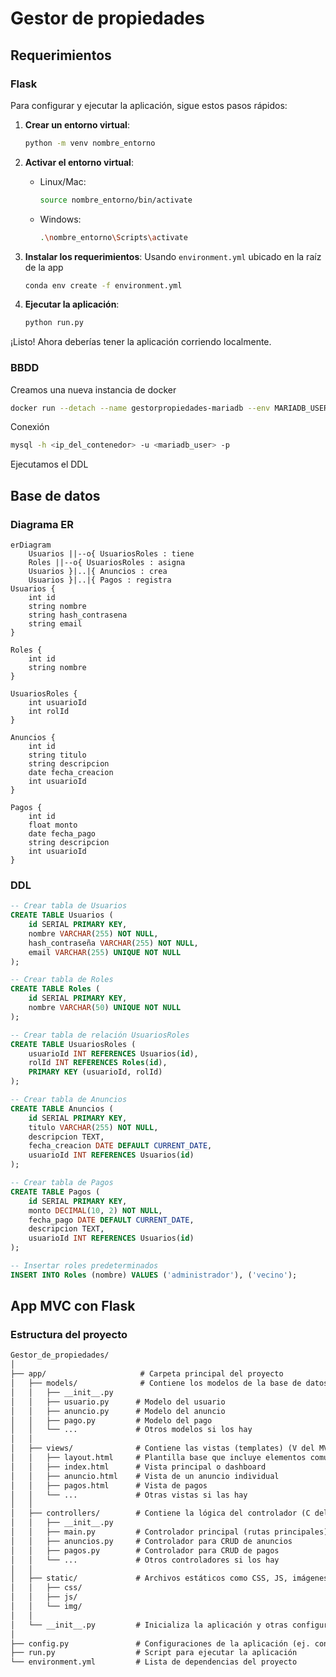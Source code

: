 # Gestor de propiedades

## Requerimientos

### Flask

Para configurar y ejecutar la aplicación, sigue estos pasos rápidos:

1. **Crear un entorno virtual**:
   ```bash
   python -m venv nombre_entorno
   ```

2. **Activar el entorno virtual**:
   - Linux/Mac:
     ```bash
     source nombre_entorno/bin/activate
     ```
   - Windows:
     ```bash
     .\nombre_entorno\Scripts\activate
     ```

3. **Instalar los requerimientos**:
   Usando  `environment.yml` ubicado en la raíz de la app
   
   ```bash
   conda env create -f environment.yml
   ```
   
4. **Ejecutar la aplicación**:
   ```bash
   python run.py
   ```

¡Listo! Ahora deberías tener la aplicación corriendo localmente.

### BBDD

Creamos una nueva instancia de docker

```bash
docker run --detach --name gestorpropiedades-mariadb --env MARIADB_USER=daniel --env MARIADB_PASSWORD=MyPasword123 --env MARIADB_ROOT_PASSWORD=MyRootPasswd mariadb:latest
```

Conexión

```bash
mysql -h <ip_del_contenedor> -u <mariadb_user> -p
```

Ejecutamos el DDL

## Base de datos

### Diagrama ER


    

```mermaid
erDiagram
    Usuarios ||--o{ UsuariosRoles : tiene
    Roles ||--o{ UsuariosRoles : asigna
    Usuarios }|..|{ Anuncios : crea
    Usuarios }|..|{ Pagos : registra
Usuarios {
    int id
    string nombre
    string hash_contrasena
    string email
}

Roles {
    int id
    string nombre
}

UsuariosRoles {
    int usuarioId
    int rolId
}

Anuncios {
    int id
    string titulo
    string descripcion
    date fecha_creacion
    int usuarioId
}

Pagos {
    int id
    float monto
    date fecha_pago
    string descripcion
    int usuarioId
}
```



### DDL

```sql
-- Crear tabla de Usuarios
CREATE TABLE Usuarios (
    id SERIAL PRIMARY KEY,
    nombre VARCHAR(255) NOT NULL,
    hash_contraseña VARCHAR(255) NOT NULL,
    email VARCHAR(255) UNIQUE NOT NULL
);

-- Crear tabla de Roles
CREATE TABLE Roles (
    id SERIAL PRIMARY KEY,
    nombre VARCHAR(50) UNIQUE NOT NULL
);

-- Crear tabla de relación UsuariosRoles
CREATE TABLE UsuariosRoles (
    usuarioId INT REFERENCES Usuarios(id),
    rolId INT REFERENCES Roles(id),
    PRIMARY KEY (usuarioId, rolId)
);

-- Crear tabla de Anuncios
CREATE TABLE Anuncios (
    id SERIAL PRIMARY KEY,
    titulo VARCHAR(255) NOT NULL,
    descripcion TEXT,
    fecha_creacion DATE DEFAULT CURRENT_DATE,
    usuarioId INT REFERENCES Usuarios(id)
);

-- Crear tabla de Pagos
CREATE TABLE Pagos (
    id SERIAL PRIMARY KEY,
    monto DECIMAL(10, 2) NOT NULL,
    fecha_pago DATE DEFAULT CURRENT_DATE,
    descripcion TEXT,
    usuarioId INT REFERENCES Usuarios(id)
);

-- Insertar roles predeterminados
INSERT INTO Roles (nombre) VALUES ('administrador'), ('vecino');
```

## App MVC con Flask

### Estructura del proyecto

```tex
Gestor_de_propiedades/
│
├── app/                     # Carpeta principal del proyecto
│   ├── models/              # Contiene los modelos de la base de datos (M del MVC)
│   │   ├── __init__.py
│   │   ├── usuario.py      # Modelo del usuario
│   │   ├── anuncio.py      # Modelo del anuncio
│   │   ├── pago.py         # Modelo del pago
│   │   └── ...             # Otros modelos si los hay
│   │
│   ├── views/              # Contiene las vistas (templates) (V del MVC)
│   │   ├── layout.html     # Plantilla base que incluye elementos comunes (ej. encabezado, pie de página)
│   │   ├── index.html      # Vista principal o dashboard
│   │   ├── anuncio.html    # Vista de un anuncio individual
│   │   ├── pagos.html      # Vista de pagos
│   │   └── ...             # Otras vistas si las hay
│   │
│   ├── controllers/        # Contiene la lógica del controlador (C del MVC)
│   │   ├── __init__.py
│   │   ├── main.py         # Controlador principal (rutas principales)
│   │   ├── anuncios.py     # Controlador para CRUD de anuncios
│   │   ├── pagos.py        # Controlador para CRUD de pagos
│   │   └── ...             # Otros controladores si los hay
│   │
│   ├── static/             # Archivos estáticos como CSS, JS, imágenes, etc.
│   │   ├── css/
│   │   ├── js/
│   │   └── img/
│   │
│   └── __init__.py         # Inicializa la aplicación y otras configuraciones
│
├── config.py               # Configuraciones de la aplicación (ej. configuración de la base de datos)
├── run.py                  # Script para ejecutar la aplicación
└── environment.yml         # Lista de dependencias del proyecto
```

